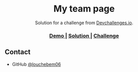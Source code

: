 <!-- Please update value in the {}  -->

<h1 align="center">My team page</h1>

<div align="center">
   Solution for a challenge from  <a href="http://devchallenges.io" target="_blank">Devchallenges.io</a>.
</div>

<div align="center">
  <h3>
    <a href="http://jolcwij.cluster029.hosting.ovh.net/devchallenge.io/my-team/team.html">
      Demo
    </a>
    <span> | </span>
    <a href="https://github.com/louchebem06/My-team-page-devchallenge.io">
      Solution
    </a>
    <span> | </span>
    <a href="https://devchallenges.io/challenges/hhmesazsqgKXrTkYkt0U">
      Challenge
    </a>
  </h3>
</div>

## Contact

- GitHub [@louchebem06](https://github.com/louchebem06)
